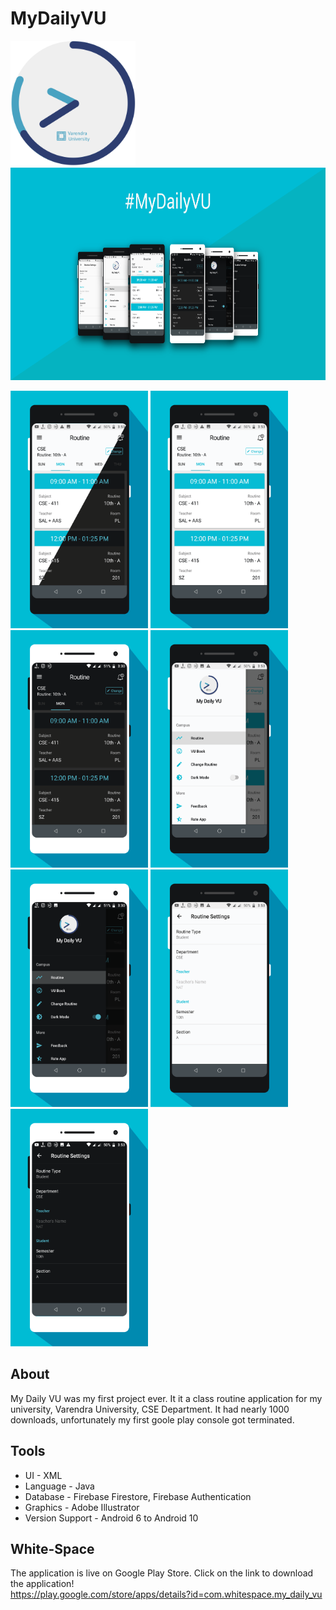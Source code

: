# MyDailyVU

<img  src= "Asset/Logo.png" width= 200 height= 200>

<img  src= "Asset/Banner.png" width= 650 height= 340> 

<img  src= "Asset/My Daily VU-08.png" width= 220 height= 380> <img  src= "Asset/My Daily VU-02.png" width= 220 height= 380>  <img  src= "Asset/My Daily VU-05.png" width= 220 height= 380>  <img  src= "Asset/My Daily VU-03.png" width= 220 height= 380> 
<img  src= "Asset/My Daily VU-06.png" width= 220 height= 380> <img  src= "Asset/My Daily VU-04.png" width= 220 height= 380> <img  src= "Asset/My Daily VU-07.png" width= 220 height= 380> 

## About

My Daily VU was my first project ever. It it a class routine application for my university, Varendra University, CSE Department.
It had nearly 1000 downloads, unfortunately my first goole play console got terminated.

## Tools

- UI - XML
- Language - Java
- Database - Firebase Firestore, Firebase Authentication
- Graphics - Adobe Illustrator
- Version Support - Android 6 to Android 10


## White-Space

The application is live on Google Play Store.
Click on the link to download the application! <br/>
https://play.google.com/store/apps/details?id=com.whitespace.my_daily_vu
